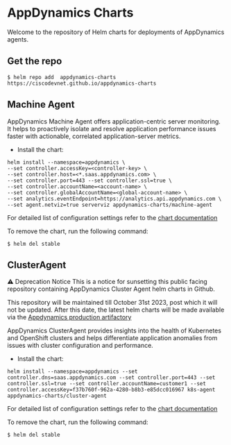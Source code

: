 # AppDynamics Charts 

Welcome to the repository of Helm charts for deployments of AppDynamics agents.

## Get the repo

```
$ helm repo add  appdynamics-charts https://ciscodevnet.github.io/appdynamics-charts
```

## Machine Agent

AppDynamics Machine Agent offers application-centric server monitoring. It helps to proactively isolate and resolve application performance issues faster with actionable, correlated application-server metrics. 

* Install the chart:

```
helm install --namespace=appdynamics \
--set controller.accessKey=<controller-key> \ 
--set controller.host=<*.saas.appdynamics.com> \
--set controller.port=443 --set controller.ssl=true \
--set controller.accountName=<account-name> \
--set controller.globalAccountName=<global-account-name> \ 
--set analytics.eventEndpoint=https://analytics.api.appdynamics.com \
--set agent.netviz=true serverviz appdynamics-charts/machine-agent
```

For detailed list of configuration settings refer to the [chart documentation](https://ciscodevnet.github.io/appdynamics-charts/machine-agent/)

To remove the chart, run the following command:

```
$ helm del stable

```

## ClusterAgent

⚠️ Deprecation Notice
This is a notice for sunsetting this public facing repository containing AppDynamics Cluster Agent helm charts in Github.

This repository will be maintained till October 31st 2023, post which it will not be updated. After this date, the latest helm charts will be made available via the [Appdynamics production artifactory](https://appdynamics.jfrog.io/ui/repos/tree/HelmInfo/appdynamics-cloud-helmcharts/cluster-agent/) 

AppDynamics ClusterAgent provides insights into the health of Kubernetes and OpenShift clusters and helps differentiate application anomalies from issues with cluster configuration and performance.

* Install the chart:

```
helm install --namespace=appdynamics --set controller.dns=saas.appdynamics.com --set controller.port=443 --set controller.ssl=true --set controller.accountName=customer1 --set controller.accessKey=f37b760f-962a-4280-b8b3-e85dcc016967 k8s-agent appdynamics-charts/cluster-agent

```

For detailed list of configuration settings refer to the [chart documentation](https://ciscodevnet.github.io/appdynamics-charts/cluster-agent/)

To remove the chart, run the following command:

```
$ helm del stable

```

